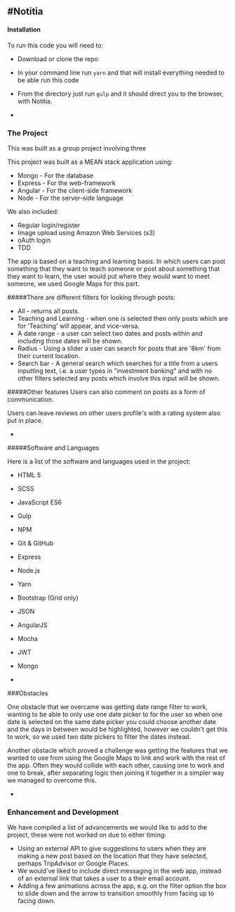 #Notitia
-
#### Installation

To run this code you will need to:

- Download or clone the repo
- In your command line run `yarn` and that will install everything needed to be able run this code
- From the directory just run `gulp` and it should direct you to the browser, with Notitia.

-
### The Project
This was built as a group project involving three

This project was built as a MEAN stack application using:

- Mongo - For the database
- Express - For the web-framework
- Angular - For the client-side framework
- Node - For the server-side language

We also included:

- Regular login/register
- Image upload using Amazon Web Services (s3)
- oAuth login
- TDD


The app is based on a teaching and learning basis. In which users can post something that they want to teach someone or post about something that they want to learn, the user would put where they would want to meet someone, we used Google Maps for this part.

#####There are different filters for looking through posts:

- All - returns all posts.
- Teaching and Learning - when one is selected then only posts which are for 'Teaching' will appear, and vice-versa.
- A date range - a user can select two dates and posts within and including those dates will be shown.
- Radius - Using a slider a user can search for posts that are '8km' from their current location.
- Search bar - A general search which searches for a title from a users inputting text, i.e. a user types in "investment banking" and with no other filters selected any posts which involve this input will be shown.

#####Other features
Users can also comment on posts as a form of communication.

Users can leave reviews on other users profile's with a rating system also put in place.


-
#####Software and Languages

Here is a list of the software and languages used in the project:

- HTML 5
- SCSS
- JavaScript ES6
- Gulp
- NPM
- Git & GitHub
- Express
- Node.js
- Yarn
- Bootstrap (Grid only)
- JSON
- AngularJS
- Mocha
- JWT
- Mongo

-
###Obstacles

One obstacle that we overcame was getting date range filter to work, wanting to be able to only use one date picker to for the user so when one date is selected on the same date picker you could choose another date and the days in between would be highlighted, however we couldn't get this to work, so we used two date pickers to filter the dates instead.

Another obstacle which proved a challenge was getting the features that we wanted to use from using the Google Maps to link and work with the rest of the app. Often they would collide with each other, causing one to work and one to break, after separating logic then joining it together in a simpler way we managed to overcome this.

-

### Enhancement and Development

We have compiled a list of advancements we would like to add to the project, these were not worked on due to either timing:

- Using an external API to give suggestions to users when they are making a new post based on the location that they have selected, perhaps TripAdvisor or Google Places.
- We would've liked to include direct messaging in the web app, instead of an external link that takes a user to a their email account.
- Adding a few animations across the app, e.g. on the filter option the box to slide down and the arrow to transition smoothly from facing up to facing down.
